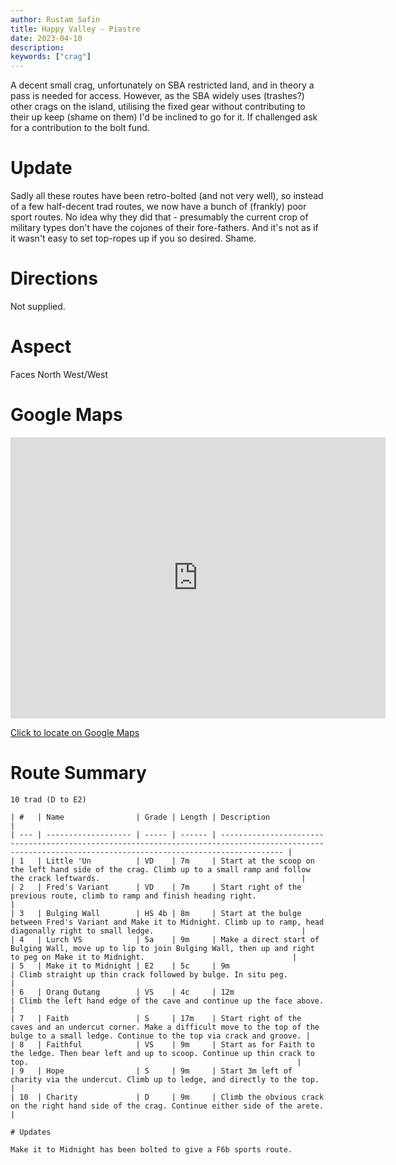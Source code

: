 ```yaml
---
author: Rustam Safin
title: Happy Valley - Piastre
date: 2023-04-10
description:
keywords: ["crag"]
---
```


A decent small crag, unfortunately on SBA restricted land, and in theory a pass is needed for access. However, as the SBA widely uses (trashes?) other crags on the island, utilising the fixed gear without contributing to their up keep (shame on them) I'd be inclined to go for it. If challenged ask for a contribution to the bolt fund.

# Update

Sadly all these routes have been retro-bolted (and not very well), so instead of a few half-decent trad routes, we now have a bunch of (frankly) poor sport routes. No idea why they did that - presumably the current crop of military types don't have the cojones of their fore-fathers. And it's not as if it wasn't easy to set top-ropes up if you so desired. Shame. 

# Directions

Not supplied.

# Aspect

Faces North West/West

# Google Maps

<iframe src="https://www.google.com/maps/embed?pb=!1m14!1m12!1m3!1d584.2853408561386!2d32.82345853596153!3d34.670387026185566!2m3!1f0!2f0!3f0!3m2!1i1024!2i768!4f13.1!5e1!3m2!1sen!2s!4v1681154150172!5m2!1sen!2s" width="600" height="450" style="border:0;" allowfullscreen="" loading="lazy" referrerpolicy="no-referrer-when-downgrade"></iframe>

[Click to locate on Google Maps](https://goo.gl/maps/iysF6ZHhLpD64Gwp6)

# Route Summary
~~~~
10 trad (D to E2)

| #   | Name                | Grade | Length | Description                                                                                                                                                |
| --- | ------------------- | ----- | ------ | ---------------------------------------------------------------------------------------------------------------------------------------------------------- |
| 1   | Little 'Un          | VD    | 7m     | Start at the scoop on the left hand side of the crag. Climb up to a small ramp and follow the crack leftwards.                                             |
| 2   | Fred's Variant      | VD    | 7m     | Start right of the previous route, climb to ramp and finish heading right.                                                                                 |
| 3   | Bulging Wall        | HS 4b | 8m     | Start at the bulge between Fred's Variant and Make it to Midnight. Climb up to ramp, head diagonally right to small ledge.                                 |
| 4   | Lurch VS            | 5a    | 9m     | Make a direct start of Bulging Wall, move up to lip to join Bulging Wall, then up and right to peg on Make it to Midnight.                                 |
| 5   | Make it to Midnight | E2    | 5c     | 9m                                                                                                                                                         | Climb straight up thin crack followed by bulge. In situ peg.         |
| 6   | Orang Outang        | VS    | 4c     | 12m                                                                                                                                                        | Climb the left hand edge of the cave and continue up the face above. |
| 7   | Faith               | S     | 17m    | Start right of the caves and an undercut corner. Make a difficult move to the top of the bulge to a small ledge. Continue to the top via crack and groove. |
| 8   | Faithful            | VS    | 9m     | Start as for Faith to the ledge. Then bear left and up to scoop. Continue up thin crack to top.                                                            |
| 9   | Hope                | S     | 9m     | Start 3m left of charity via the undercut. Climb up to ledge, and directly to the top.                                                                     |
| 10  | Charity             | D     | 9m     | Climb the obvious crack on the right hand side of the crag. Continue either side of the arete.                                                             |

# Updates

Make it to Midnight has been bolted to give a F6b sports route. 